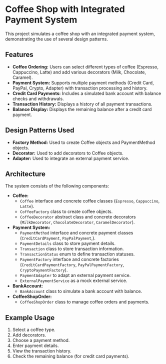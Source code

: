 # Coffee Shop with Integrated Payment System

This project simulates a coffee shop with an integrated payment system, demonstrating the use of several design patterns.

## Features

* **Coffee Ordering:** Users can select different types of coffee (Espresso, Cappuccino, Latte) and add various decorators (Milk, Chocolate, Caramel).
* **Payment System:** Supports multiple payment methods (Credit Card, PayPal, Crypto, Adapter) with transaction processing and history.
* **Credit Card Payments:** Includes a simulated bank account with balance checks and withdrawals.
* **Transaction History:** Displays a history of all payment transactions.
* **Balance Display:** Displays the remaining balance after a credit card payment.

## Design Patterns Used

* **Factory Method:** Used to create Coffee objects and PaymentMethod objects.
* **Decorator:** Used to add decorators to Coffee objects.
* **Adapter:** Used to integrate an external payment service.

## Architecture

The system consists of the following components:

* **Coffee:**
    * `Coffee` interface and concrete coffee classes (`Espresso`, `Cappuccino`, `Latte`).
    * `CoffeeFactory` class to create coffee objects.
    * `CoffeeDecorator` abstract class and concrete decorators (`MilkDecorator`, `ChocolateDecorator`, `CaramelDecorator`).
* **Payment System:**
    * `PaymentMethod` interface and concrete payment classes (`CreditCardPayment`, `PayPalPayment`,).
    * `PaymentDetails` class to store payment details.
    * `Transaction` class to store transaction information.
    * `TransactionStatus` enum to define transaction statuses.
    * `PaymentFactory` interface and concrete factories (`CreditCardPaymentFactory`, `PayPalPaymentFactory`, `CryptoPaymentFactory`).
    * `PaymentAdapter` to adapt an external payment service.
    * `ExternalPaymentService` as a mock external service.
* **BankAccount:**
    * `BankAccount` class to simulate a bank account with balance.
* **CoffeeShopOrder:**
    * `CoffeeShopOrder` class to manage coffee orders and payments.


## Example Usage

1.  Select a coffee type.
2.  Add decorators.
3.  Choose a payment method.
4.  Enter payment details.
5.  View the transaction history.
6.  Check the remaining balance (for credit card payments).
